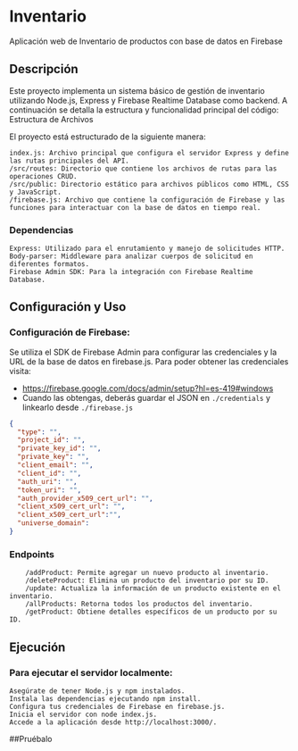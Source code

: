 # Inventario

Aplicación web de Inventario de productos con base de datos en Firebase
## Descripción 

Este proyecto implementa un sistema básico de gestión de inventario utilizando Node.js, Express y Firebase Realtime Database como backend. A continuación se detalla la estructura y funcionalidad principal del código:
Estructura de Archivos

El proyecto está estructurado de la siguiente manera:

    index.js: Archivo principal que configura el servidor Express y define las rutas principales del API.
    /src/routes: Directorio que contiene los archivos de rutas para las operaciones CRUD.
    /src/public: Directorio estático para archivos públicos como HTML, CSS y JavaScript.
    /firebase.js: Archivo que contiene la configuración de Firebase y las funciones para interactuar con la base de datos en tiempo real.

### Dependencias

    Express: Utilizado para el enrutamiento y manejo de solicitudes HTTP.
    Body-parser: Middleware para analizar cuerpos de solicitud en diferentes formatos.
    Firebase Admin SDK: Para la integración con Firebase Realtime Database.

## Configuración y Uso

### Configuración de Firebase:
Se utiliza el SDK de Firebase Admin para configurar las credenciales y la URL de la base de datos en firebase.js.
Para poder obtener las credenciales visita: 
- https://firebase.google.com/docs/admin/setup?hl=es-419#windows
- Cuando las obtengas, deberás guardar el JSON en ``./credentials`` y linkearlo desde ``./firebase.js``
```json
{
  "type": "",
  "project_id": "",
  "private_key_id": "",
  "private_key": "",
  "client_email": "",
  "client_id": "",
  "auth_uri": "",
  "token_uri": "",
  "auth_provider_x509_cert_url": "",
  "client_x509_cert_url": "",
  "client_x509_cert_url":"",
  "universe_domain":
}
```

 ### Endpoints
        /addProduct: Permite agregar un nuevo producto al inventario.
        /deleteProduct: Elimina un producto del inventario por su ID.
        /update: Actualiza la información de un producto existente en el inventario.
        /allProducts: Retorna todos los productos del inventario.
        /getProduct: Obtiene detalles específicos de un producto por su ID.



## Ejecución

### Para ejecutar el servidor localmente:

    Asegúrate de tener Node.js y npm instalados.
    Instala las dependencias ejecutando npm install.
    Configura tus credenciales de Firebase en firebase.js.
    Inicia el servidor con node index.js.
    Accede a la aplicación desde http://localhost:3000/.


##Pruébalo
[](https://bmgyawfdsd.eu-central-1.awsapprunner.com/)
